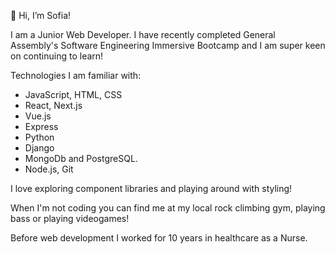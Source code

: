 👋 Hi, I’m Sofia!

I am a Junior Web Developer.
I have recently completed General Assembly's Software Engineering Immersive Bootcamp and I am super keen on continuing to learn!

Technologies I am familiar with:

- JavaScript, HTML, CSS
- React, Next.js
- Vue.js
- Express
- Python
- Django
- MongoDb and PostgreSQL.
- Node.js, Git

I love exploring component libraries and playing around with styling!
 
 When I'm not coding you can find me at my local rock climbing gym, playing bass or playing videogames!

Before web development I worked for 10 years in healthcare as a Nurse.
<!---
SofiaTruta/SofiaTruta is a ✨ special ✨ repository because its `README.md` (this file) appears on your GitHub profile.
You can click the Preview link to take a look at your changes.
--->
